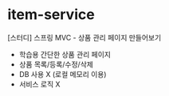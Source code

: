 # item-service
[스터디] 스프링 MVC - 상품 관리 페이지 만들어보기

- 학습용 간단한 상품 관리 페이지
- 상품 목록/등록/수정/삭제
- DB 사용 X (로컬 메모리 이용)
- 서비스 로직 X